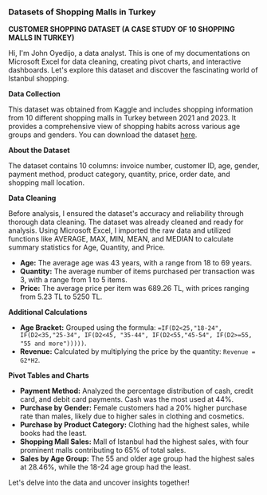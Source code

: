 ### Datasets of Shopping Malls in Turkey

**CUSTOMER SHOPPING DATASET (A CASE STUDY OF 10 SHOPPING MALLS IN TURKEY)**

Hi, I'm John Oyedijo, a data analyst. This is one of my documentations on Microsoft Excel for data cleaning, creating pivot charts, and interactive dashboards. Let's explore this dataset and discover the fascinating world of Istanbul shopping.

**Data Collection**

This dataset was obtained from Kaggle and includes shopping information from 10 different shopping malls in Turkey between 2021 and 2023. It provides a comprehensive view of shopping habits across various age groups and genders. You can download the dataset [here](https://www.kaggle.com/datasets/mehmettahiraslan/customer-shopping-dataset?resource=download).

**About the Dataset**

The dataset contains 10 columns: invoice number, customer ID, age, gender, payment method, product category, quantity, price, order date, and shopping mall location.

**Data Cleaning**

Before analysis, I ensured the dataset's accuracy and reliability through thorough data cleaning. The dataset was already cleaned and ready for analysis. Using Microsoft Excel, I imported the raw data and utilized functions like AVERAGE, MAX, MIN, MEAN, and MEDIAN to calculate summary statistics for Age, Quantity, and Price.

- **Age:** The average age was 43 years, with a range from 18 to 69 years.
- **Quantity:** The average number of items purchased per transaction was 3, with a range from 1 to 5 items.
- **Price:** The average price per item was 689.26 TL, with prices ranging from 5.23 TL to 5250 TL.

**Additional Calculations**

- **Age Bracket:** Grouped using the formula: `=IF(D2<25,"18-24", IF(D2<35,"25-34", IF(D2<45, "35-44", IF(D2<55,"45-54", IF(D2>=55, "55 and more")))))`.
- **Revenue:** Calculated by multiplying the price by the quantity: `Revenue = G2*H2`.

**Pivot Tables and Charts**

- **Payment Method:** Analyzed the percentage distribution of cash, credit card, and debit card payments. Cash was the most used at 44%.
- **Purchase by Gender:** Female customers had a 20% higher purchase rate than males, likely due to higher sales in clothing and cosmetics.
- **Purchase by Product Category:** Clothing had the highest sales, while books had the least.
- **Shopping Mall Sales:** Mall of Istanbul had the highest sales, with four prominent malls contributing to 65% of total sales.
- **Sales by Age Group:** The 55 and older age group had the highest sales at 28.46%, while the 18-24 age group had the least.

Let's delve into the data and uncover insights together!
